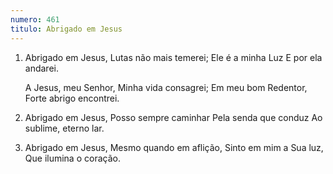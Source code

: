 ```yaml
---
numero: 461
titulo: Abrigado em Jesus
---
```

1. Abrigado em Jesus,
   Lutas não mais temerei;
   Ele é a minha Luz
   E por ela andarei.

   A Jesus, meu Senhor,
   Minha vida consagrei;
   Em meu bom Redentor,
   Forte abrigo encontrei.

2. Abrigado em Jesus,
   Posso sempre caminhar
   Pela senda que conduz
   Ao sublime, eterno lar.

3. Abrigado em Jesus,
   Mesmo quando em aflição,
   Sinto em mim a Sua luz,
   Que ilumina o coração.

